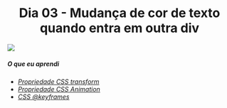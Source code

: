 
<h1 align= "center">
 Dia 03 - Mudança de cor de texto quando entra em outra div <a name="id03"></a>
</h1>

![](https://lh3.googleusercontent.com/pw/ACtC-3eERjus3wV-ZbpwFgsp_7zhJC90Gq4WA9Bj8e7ZT7GKCxd2Z7hfQHnZU0x0XHuaJwSxkdcsKnAyRrBszaOEeh6wL9ABjDgOPewbL-WWU53df6aQwc4tfx1WVIJXf4h3C7jTK17HHkEps0fLE_b6tUhU=w1605-h903-no?authuser=0) 

##### O que eu aprendi

* *[Propriedade CSS transform](https://www.w3schools.com/cssref/css3_pr_transform.asp)*
* *[Propriedade CSS Animation](https://www.w3schools.com/css/css3_animations.asp)*
* *[CSS @keyframes](https://www.w3schools.com/cssref/css3_pr_animation-keyframes.asp)*
